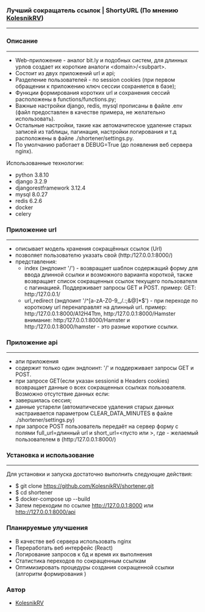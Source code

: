 ### Лучший сокращатель ссылок | ShortyURL (По мнению [KolesnikRV](https://github.com/KolesnikRV))
-----------------
### Описание
-------------
- Web-приложение - аналог bit.ly и подобных систем, для длинных урлов создает их короткие аналоги &lt;domain>/&lt;subpart>.
- Состоит из двух приложений url и api;
- Разделение пользователей - по session cookies (при первом обращении к приложению ключ сессии сохраняется в базе);
- Функции формирования коротких url и сохранения сессий расположены в functions/functions.py;
- Важные настройки django, redis, mysql прописаны в файле .env (файл предоставлен в качестве примера, не желательно использовать).
- Остальные настройки, такие как автомачитеское удаление старых записей из таблицы, пагинация, настройки логирования и т.д расположены в файле ./shortener/settings.py.
- По умолчанию работает в DEBUG=True (до появления веб сервера nginx).

Использованные технологии:
- python 3.8.10
- django 3.2.9
- djangorestframework 3.12.4
- mysql 8.0.27
- redis 6.2.6
- docker
- celery

### Приложение url
-------------------
- описывает модель хранения сокращённых ссылок (Url)
- позволяет пользователю указать свой <subpart> (http:/127.0.0.1:8000/<subpart>)
- представления:
  - index (эндпоинт '/') - возвращает шаблон содержащий форму для ввода длинной ссылки и возможного варианта короткой, также возвращает список сокращенных ссылок текущего пользователя с пагинацией. Поддерживает запросы GET и POST.
пример: GET: http:/127.0.0.1/
  - url_redirect (эндпоинт '/^[a-zA-Z0-9_,/.:;&@]*$') - при переходе по короткому url перенаправлят на длинный url.
пример: http:/127.0.0.1:8000/A12H4Ttm, http:/127.0.0.1:8000/Hamster
внимание: http:/127.0.0.1:8000/Hamster и http:/127.0.0.1:8000/hamster - это разные короткие ссылки.

### Приложение api
-------------------
- апи приложения
- содержит только один эндпоинт: '/' и поддерживает запросы GET и POST.
- при запросе GET(если указан sessionid в Headers cookies) возвращает данные о всех сокращенных ссылках пользователя.
Возможно отсутствие данных если:
- завершилась сессия;
- данные устарели (автоматическое удаления старых данных настраивается параметром CLEAR_DATA_MINUTES в файле ./shortener/settings.py)
- при запросе POST пользователь передаёт на сервер форму с полями full_url=длинный url и short_url=<пусто или <subpart>>, где <subpart> - желаемый пользователем в (http:/127.0.0.1:8000/<subpart>)

### Установка и использование
------------------------------
Для установки и запуска достаточно выполнить следующие действия:
  - $ git clone https://github.com/KolesnikRV/shortener.git
  - $ cd shortener
  - $ docker-compose up --build
  - Затем переходим по ссылке http://127.0.0.1:8000 или http://127.0.0.1:8000/api

### Планируемые улучшения
  - В качестве веб сервера использовать nginx
  - Переработать веб интерфейс (React)
  - Логирование запросов к бд и время их выполнения
  - Статистика переходов по сокращенным ссылкам
  - Оптимизировать процедуры создания сокращенной ссылки (алгоритм формирования <subpart>)

### Автор
  - [KolesnikRV](https://github.com/KolesnikRV)
